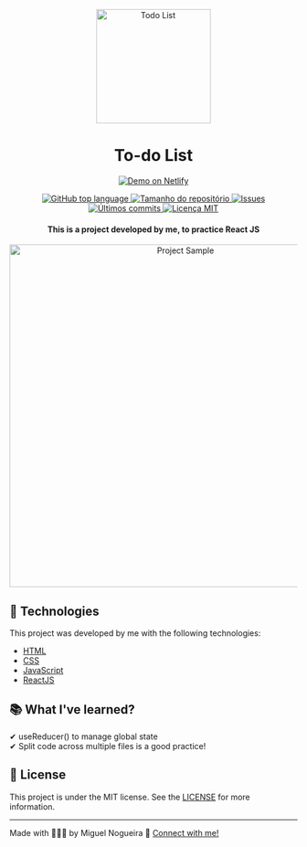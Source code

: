 <p align=center>
  <img src="https://res.cloudinary.com/db9t2jrhe/image/upload/v1614617742/to-do-list_iytse7.svg" alt="Todo List" width="200">
</p>

<h1 align="center">To-do List</h1>

<p align="center">
  <a href="https://miguelsndc-todo-list.netlify.app/" target="_blank">
    <img alt="Demo on Netlify" src="https://res.cloudinary.com/dx3vxwusq/image/upload/v1611013043/netflify_nahquj.png">
  </a>
</p>
<p align="center">
  <a href="#language">
    <img alt="GitHub top language" src="https://img.shields.io/github/languages/top/miguelsndc/todo-list">
  </a>
  
  <a href="#repository-size">
    <img src="https://img.shields.io/github/repo-size/miguelsndc/todo-list" alt="Tamanho do repositório" >
  </a>
  
  <a href="https://github.com/miguelsndc/public-photo-gallery/issues">
    <img src="https://img.shields.io/bitbucket/issues-raw/miguelsndc/todo-list" alt="Issues">
  </a>
  
  <a href="https://github.com/miguelsndc/public-photo-gallery/graphs/commit-activity">
    <img src="https://img.shields.io/github/last-commit/miguelsndc/todo-list" alt="Últimos commits">
  </a>
  
  <a href="https://github.com/miguelsndc/public-photo-gallery/blob/main/LICENSE">
    <img src="https://img.shields.io/github/license/miguelsndc/todo-list" alt="Licença MIT">
  </a>
</p>


<h4 align="center">
 This is a project developed by me, to practice React JS
</h4>

<p align="center">
  <a href="https://miguelsndc-todo-list.netlify.app/" target="_blank">
    <img alt="Project Sample" src="https://res.cloudinary.com/db9t2jrhe/image/upload/v1614618401/todoListPrint_ljfoha.png" width="600">
  </a>
</p>


## 🚀 Technologies 
This project was developed by me with the following technologies:

- [HTML](https://developer.mozilla.org/pt-BR/docs/Web/HTML)
- [CSS](https://developer.mozilla.org/pt-BR/docs/Web/CSS)
- [JavaScript](https://developer.mozilla.org/pt-BR/docs/Web/JavaScript)
- [ReactJS](https://reactjs.org)

## 📚 What I've learned?

✔ useReducer() to manage global state<br>
✔ Split code across multiple files is a good practice!<br>

## 📝 License

This project is under the MIT license. See the [LICENSE](https://github.com/miguelsndc/public-photo-gallery/blob/main/LICENSE) for more information.

---

Made with 👨🏽‍💻 by Miguel Nogueira 💖 [Connect with me!](https://www.linkedin.com/in/miguel-nogueira-a5a28a1b5/)
